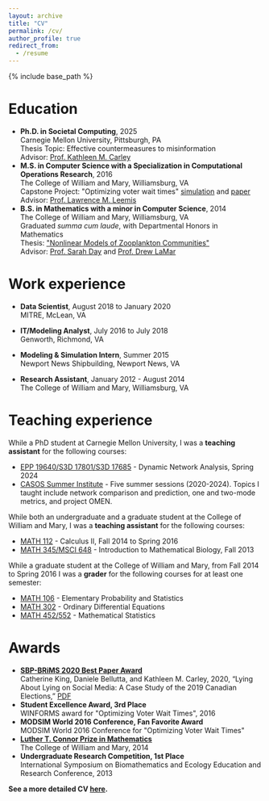 ```yaml
---
layout: archive
title: "CV"
permalink: /cv/
author_profile: true
redirect_from:
  - /resume
---
```


{% include base_path %}


Education
======
* <b>Ph.D. in Societal Computing</b>, 2025 <br>
  Carnegie Mellon University, Pittsburgh, PA <br>
  Thesis Topic: Effective countermeasures to misinformation<br>
  Advisor: [Prof. Kathleen M. Carley](http://www.casos.cs.cmu.edu/bios/carley/carley.html)
* <b>M.S. in Computer Science with a Specialization in Computational Operations Research</b>, 2016 <br>
  The College of William and Mary, Williamsburg, VA <br>
  Capstone Project: "Optimizing voter wait times" [simulation](https://faster-voting.wm.edu) and [paper](https://ieeexplore.ieee.org/document/7489298) <br>
  Advisor: [Prof. Lawrence M. Leemis](http://www.math.wm.edu/~leemis/)
* <b>B.S. in Mathematics with a minor in Computer Science</b>, 2014 <br>
  The College of William and Mary, Williamsburg, VA <br>
  Graduated <i>summa cum laude</i>, with Departmental Honors in Mathematics<br>
  Thesis: ["Nonlinear Models of Zooplankton Communities"](https://scholarworks.wm.edu/honorstheses/71/) <br>
  Advisor: [Prof. Sarah Day](http://www.math.wm.edu/~sday/) and [Prof. Drew LaMar](https://www.wm.edu/as/cams/mathematical-biology/faculty/lamar-md.php)

Work experience
======
* <b>Data Scientist</b>, August 2018 to January 2020 <br>
  MITRE, McLean, VA

* <b>IT/Modeling Analyst</b>, July 2016 to July 2018 <br>
  Genworth, Richmond, VA
  
* <b>Modeling & Simulation Intern</b>, Summer 2015 <br>
  Newport News Shipbuilding, Newport News, VA
  
* <b>Research Assistant</b>, January 2012 - August 2014 <br>
  The College of William and Mary, Williamsburg, VA
  
Teaching experience
======
While a PhD student at Carnegie Mellon University, I was a <b>teaching assistant</b> for the following courses:
* [EPP 19640/S3D 17801/S3D 17685](https://www.cmu.edu/ideas-social-cybersecurity/courses/19-640.html) - Dynamic Network Analysis, Spring 2024
* [CASOS Summer Institute](https://www.cmu.edu/casos-center/events/summer-institute.html) - Five summer sessions (2020-2024). Topics I taught include network comparison and prediction, one and two-mode metrics, and project OMEN.

While both an undergraduate and a graduate student at the College of William and Mary, I was a <b>teaching assistant</b> for the following courses:
* [MATH 112](https://www.wm.edu/as/mathematics/undergrad/wheretostart/math112/index.php) - Calculus II, Fall 2014 to Spring 2016
* [MATH 345/MSCI 648](http://catalog.wm.edu/preview_course_nopop.php?catoid=5&coid=8334) - Introduction to Mathematical Biology, Fall 2013

While a graduate student at the College of William and Mary, from Fall 2014 to Spring 2016 I was a <b>grader</b> for the following courses for at least one semester:
* [MATH 106](https://catalog.wm.edu/preview_course_nopop.php?catoid=12&coid=31181) - Elementary Probability and Statistics
* [MATH 302](https://catalog.wm.edu/preview_course_nopop.php?catoid=7&coid=12598) - Ordinary Differential Equations
* [MATH 452/552](https://catalog.wm.edu/preview_course_nopop.php?catoid=12&coid=31212) - Mathematical Statistics

Awards
======
* <b>[SBP-BRiMS 2020 Best Paper Award](http://sbp-brims.org/2021/priorwinners/)</b><br>
Catherine King, Daniele Bellutta, and Kathleen M. Carley, 2020, “Lying About Lying on Social Media: A Case Study of the 2019 Canadian Elections,” 
[PDF](https://kingcatherine.github.io/files/Canada_Paper_v3.pdf)
* <b>Student Excellence Award, 3rd Place</b><br>
  WINFORMS award for "Optimizing Voter Wait Times", 2016
* <b>MODSIM World 2016 Conference, Fan Favorite Award</b><br>
  MODSIM World 2016 Conference for "Optimizing Voter Wait Times"
* <b>[Luther T. Connor Prize in Mathematics](https://www.wm.edu/as/mathematics/forstudents/studentawards/index.php)</b><br>
  The College of William and Mary, 2014
* <b>Undergraduate Research Competition, 1st Place</b><br>
  International Symposium on Biomathematics and Ecology Education and Research Conference, 2013
  
<b>See a more detailed CV [here](https://kingcatherine.github.io/files/CatherineKingCV_July2025.pdf).</b>
